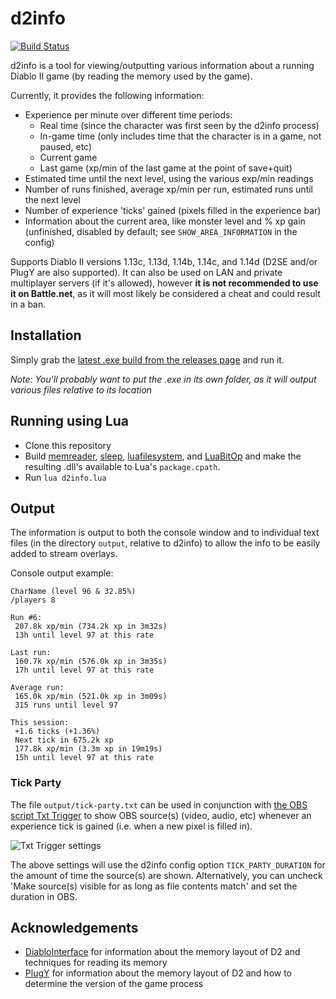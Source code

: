 # d2info

[![Build Status](https://travis-ci.org/squeek502/d2info.svg?branch=master)](https://travis-ci.org/squeek502/d2info)

d2info is a tool for viewing/outputting various information about a running Diablo II game (by reading the memory used by the game).

Currently, it provides the following information:

- Experience per minute over different time periods:
  - Real time (since the character was first seen by the d2info process)
  - In-game time (only includes time that the character is in a game, not paused, etc)
  - Current game
  - Last game (xp/min of the last game at the point of save+quit)
- Estimated time until the next level, using the various exp/min readings
- Number of runs finished, average xp/min per run, estimated runs until the next level
- Number of experience 'ticks' gained (pixels filled in the experience bar)
- Information about the current area, like monster level and % xp gain (unfinished, disabled by default; see `SHOW_AREA_INFORMATION` in the config)

Supports Diablo II versions 1.13c, 1.13d, 1.14b, 1.14c, and 1.14d (D2SE and/or PlugY are also supported). It can also be used on LAN and private multiplayer servers (if it's allowed), however **it is not recommended to use it on Battle.net**, as it will most likely be considered a cheat and could result in a ban.

## Installation

Simply grab the [latest .exe build from the releases page](https://github.com/squeek502/d2info/releases/latest) and run it.

*Note: You'll probably want to put the .exe in its own folder, as it will output various files relative to its location*

## Running using Lua

- Clone this repository
- Build [memreader](https://github.com/squeek502/memreader), [sleep](https://github.com/squeek502/sleep), [luafilesystem](https://github.com/keplerproject/luafilesystem), and [LuaBitOp](http://bitop.luajit.org/) and make the resulting .dll's available to Lua's `package.cpath`.
- Run `lua d2info.lua`

## Output

The information is output to both the console window and to individual text files (in the directory `output`, relative to d2info) to allow the info to be easily added to stream overlays.

Console output example:
```
CharName (level 96 & 32.85%)
/players 8

Run #6:
 207.8k xp/min (734.2k xp in 3m32s)
 13h until level 97 at this rate

Last run:
 160.7k xp/min (576.0k xp in 3m35s)
 17h until level 97 at this rate

Average run:
 165.0k xp/min (521.0k xp in 3m09s)
 315 runs until level 97

This session:
 +1.6 ticks (+1.36%)
 Next tick in 675.2k xp
 177.8k xp/min (3.3m xp in 19m19s)
 15h until level 97 at this rate
```

### Tick Party

The file `output/tick-party.txt` can be used in conjunction with [the OBS script Txt Trigger](https://obsproject.com/forum/resources/txt-trigger.710/) to show OBS source(s) (video, audio, etc) whenever an experience tick is gained (i.e. when a new pixel is filled in).

![Txt Trigger settings](https://www.ryanliptak.com/misc/txt-trigger.png)

The above settings will use the d2info config option `TICK_PARTY_DURATION` for the amount of time the source(s) are shown. Alternatively, you can uncheck 'Make source(s) visible for as long as file contents match' and set the duration in OBS.

## Acknowledgements

- [DiabloInterface](https://github.com/Zutatensuppe/DiabloInterface) for information about the memory layout of D2 and techniques for reading its memory
- [PlugY](http://plugy.free.fr/en/index.html) for information about the memory layout of D2 and how to determine the version of the game process